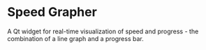 # Speed Grapher
A Qt widget for real-time visualization of speed and progress - the combination of a line graph and a progress bar.
